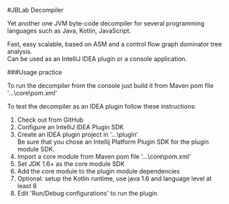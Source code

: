 #JBLab Decompiler

Yet another one JVM byte-code decompiler for several programming languages such as Java, Kotlin, JavaScript.

Fast, easy scalable, based on ASM and a control flow graph dominator tree analysis.<br/>
Can be used as an IntelliJ IDEA plugin or a console application.

###Usage practice

To run the decompiler from the console just build it from Maven pom file '...\core\pom.xml'

To test the decompiler as an IDEA plugin follow these instructions:

1. Check out from GitHub
2. Configure an IntelliJ IDEA Plugin SDK
3. Create an IDEA plugin project in '...\plugin' <br/>
   Be sure that you chose an Intellij Platform Plugin SDK for the plugin module SDK.
4. Import a core module from Maven pom file '...\core\pom.xml'
5. Set JDK 1.6+ as the core module SDK
6. Add the core module to the plugin module dependencies
7. Optional: setup the Kotlin runtime, use java 1.6 and language level at least 6
8. Edit 'Run/Debug configurations' to run the plugin
